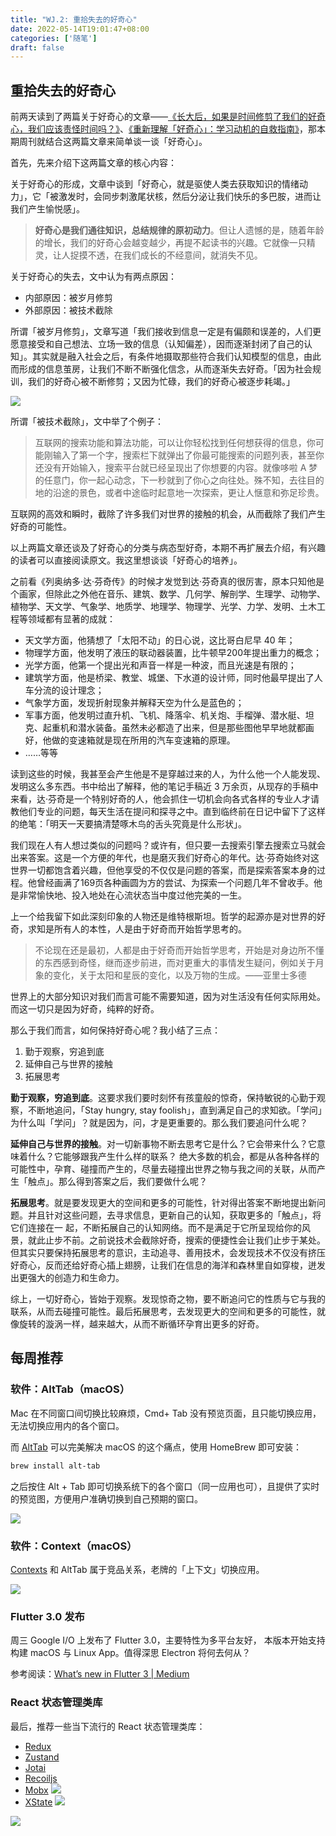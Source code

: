 ```yaml
---
title: "WJ.2: 重拾失去的好奇心"
date: 2022-05-14T19:01:47+08:00
categories: ['随笔']
draft: false
---
```


## 重拾失去的好奇心

前两天读到了两篇关于好奇心的文章——[《长大后，如果是时间修剪了我们的好奇心，我们应该责怪时间吗？》](https://sspai.com/post/72878)、[《重新理解「好奇心」：学习动机的自救指南》](https://sspai.com/post/72993)，那本期周刊就结合这两篇文章来简单谈一谈「好奇心」。

首先，先来介绍下这两篇文章的核心内容：

关于好奇心的形成，文章中谈到「好奇心，就是驱使人类去获取知识的情绪动力」，它「被激发时，会同步刺激尾状核，然后分泌让我们快乐的多巴胺，进而让我们产生愉悦感」。

> **好奇心是我们通往知识，总结规律的原初动力**。但让人遗憾的是，随着年龄的增长，我们的好奇心会越变越少，再提不起读书的兴趣。它就像一只精灵，让人捉摸不透，在我们成长的不经意间，就消失不见。

关于好奇心的失去，文中认为有两点原因：

- 内部原因：被岁月修剪
- 外部原因：被技术截除

所谓「被岁月修剪」，文章写道「我们接收到信息一定是有偏颇和误差的，人们更愿意接受和自己想法、立场一致的信息（认知偏差），因而逐渐封闭了自己的认知」。其实就是融入社会之后，有条件地摄取那些符合我们认知模型的信息，由此而形成的信息茧房，让我们不断不断强化信念，从而逐渐失去好奇。「因为社会规训，我们的好奇心被不断修剪；又因为忙碌，我们的好奇心被逐步耗竭。」

![](https://airing.ursb.me/image/blog/20220514120310.png)

所谓「被技术截除」，文中举了个例子：

> 互联网的搜索功能和算法功能，可以让你轻松找到任何想获得的信息，你可能刚输入了第一个字，搜索栏下就弹出了你最可能搜索的问题列表，甚至你还没有开始输入，搜索平台就已经呈现出了你想要的内容。就像哆啦 A 梦的任意门，你一起心动念，下一秒就到了你心之向往处。殊不知，去往目的地的沿途的景色，或者中途临时起意地一次探索，更让人惬意和弥足珍贵。

互联网的高效和瞬时，截除了许多我们对世界的接触的机会，从而截除了我们产生好奇的可能性。

以上两篇文章还谈及了好奇心的分类与病态型好奇，本期不再扩展去介绍，有兴趣的读者可以直接阅读原文。我这里想谈谈「好奇心的培养」。

之前看《列奥纳多·达·芬奇传》的时候才发觉到达·芬奇真的很厉害，原本只知他是个画家，但除此之外他在音乐、建筑、数学、几何学、解剖学、生理学、动物学、植物学、天文学、气象学、地质学、地理学、物理学、光学、力学、发明、土木工程等领域都有显著的成就：
- 天文学方面，他猜想了「太阳不动」的日心说，这比哥白尼早 40 年；
- 物理学方面，他发明了液压的联动器装置，比牛顿早200年提出重力的概念；
- 光学方面，他第一个提出光和声音一样是一种波，而且光速是有限的；
- 建筑学方面，他是桥梁、教堂、城堡、下水道的设计师，同时他最早提出了人车分流的设计理念；
- 气象学方面，发现折射现象并解释天空为什么是蓝色的；
- 军事方面，他发明过直升机、飞机、降落伞、机关炮、手榴弹、潜水艇、坦克、起重机和潜水装备。虽然未必都造了出来，但是那些图他早早地就都画好，他做的变速箱就是现在所用的汽车变速箱的原理。
- ……等等

读到这些的时候，我甚至会产生他是不是穿越过来的人，为什么他一个人能发现、发明这么多东西。书中给出了解释，他的笔记手稿近 3 万余页，从现存的手稿中来看，达·芬奇是一个特别好奇的人，他会抓住一切机会向各式各样的专业人才请教他们专业的问题，每天生活在提问和探寻之中。直到临终前在日记中留下了这样的绝笔：「明天一天要搞清楚啄木鸟的舌头究竟是什么形状」。

我们现在人有人想过类似的问题吗？或许有，但只要一去搜索引擎去搜索立马就会出来答案。这是一个方便的年代，也是磨灭我们好奇心的年代。达·芬奇始终对这世界一切都饱含着兴趣，但他享受的不仅仅是问题的答案，而是探索答案本身的过程。他曾经画满了169页各种画圆为方的尝试、为探索一个问题几年不曾收手。他是非常愉快地、投入地处在心流状态当中度过他完美的一生。

上一个给我留下如此深刻印象的人物还是维特根斯坦。哲学的起源亦是对世界的好奇，求知是所有人的本性，人是由于好奇而开始哲学思考的。

> 不论现在还是最初，人都是由于好奇而开始哲学思考，开始是对身边所不懂的东西感到奇怪，继而逐步前进，而对更重大的事情发生疑问，例如关于月象的变化，关于太阳和星辰的变化，以及万物的生成。——亚里士多德

世界上的大部分知识对我们而言可能不需要知道，因为对生活没有任何实际用处。而这一切只是因为好奇，纯粹的好奇。

那么于我们而言，如何保持好奇心呢？我小结了三点：

1. 勤于观察，穷追到底
2. 延伸自己与世界的接触
3. 拓展思考

**勤于观察，穷追到底**。这要求我们要时刻怀有孩童般的惊奇，保持敏锐的心勤于观察，不断地追问，「Stay hungry, stay foolish」，直到满足自己的求知欲。「学问」为什么叫「学问」？就是因为，问，才是更重要的。那么我们要追问什么呢？

**延伸自己与世界的接触**。对一切新事物不断去思考它是什么？它会带来什么？它意味着什么？它能够跟我产生什么样的联系？ 绝大多数的机会，都是从各种各样的可能性中，孕育、碰撞而产生的，尽量去碰撞出世界之物与我之间的关联，从而产生「触点」。那么得到答案之后，我们要做什么呢？

**拓展思考**。就是要发现更大的空间和更多的可能性，针对得出答案不断地提出新问题。并且针对这些问题，去寻求信息，更新自己的认知，获取更多的「触点」，将它们连接在一 起，不断拓展自己的认知网络。而不是满足于它所呈现给你的风景，就此止步不前。之前说技术会截除好奇，搜索的便捷性会让我们止步于某处。但其实只要保持拓展思考的意识，主动追寻、善用技术，会发现技术不仅没有挤压好奇心，反而还给好奇心插上翅膀，让我们在信息的海洋和森林里自如穿梭，迸发出更强大的创造力和生命力。

综上，一切好奇心，皆始于观察。发现惊奇之物，要不断追问它的性质与它与我的联系，从而去碰撞可能性。最后拓展思考，去发现更大的空间和更多的可能性，就像旋转的漩涡一样，越来越大，从而不断循环孕育出更多的好奇。


## 每周推荐

### 软件：AltTab（macOS）

Mac 在不同窗口间切换比较麻烦，Cmd+ Tab 没有预览页面，且只能切换应用，无法切换应用内的各个窗口。

而 [AltTab](https://alt-tab-macos.netlify.app) 可以完美解决 macOS 的这个痛点，使用 HomeBrew 即可安装： 

```sh
brew install alt-tab
```

之后按住 Alt + Tab 即可切换系统下的各个窗口（同一应用也可），且提供了实时的预览图，方便用户准确切换到自己预期的窗口。

![](https://airing.ursb.me/image/blog/20220511221000.png)

### 软件：Context（macOS）

[Contexts](https://contexts.co/) 和 AltTab 属于竞品关系，老牌的「上下文」切换应用。

![](https://airing.ursb.me/image/blog/20220514133901.png)

### Flutter 3.0 发布

周三 Google I/O 上发布了 Flutter 3.0，主要特性为多平台友好， 本版本开始支持构建 macOS 与 Linux App。值得深思 Electron 将何去何从？

参考阅读：[What’s new in Flutter 3 | Medium](https://medium.com/flutter/whats-new-in-flutter-3-8c74a5bc32d0)


### React 状态管理类库

最后，推荐一些当下流行的 React 状态管理类库：

- [Redux](https://redux.js.org/)
- [Zustand](https://github.com/pmndrs/zustand)
- [Jotai](https://github.com/pmndrs/jotai)
- [Recoiljs](https://recoiljs.org/)
- [Mobx](https://mobx.js.org/README.html)
	![](https://airing.ursb.me/image/blog/20220514133624.png)
- [XState](https://github.com/statelyai/xstate)
	![](https://airing.ursb.me/image/blog/20220514133641.png)

![](https://airing.ursb.me/image/blog/mp-airing.jpg)

<!-- <div id="cusdis_thread"
  data-host="https://weekly-cusdis-112rn6ur3-airingursb.vercel.app"
  data-app-id="0c69b8e2-fd45-4e60-b538-278d08523d0d"
  data-page-id="2"
  data-page-url="http://weekly.ursb.me/posts/weekly-2/"
  data-page-title="weekly-2"
></div> -->
